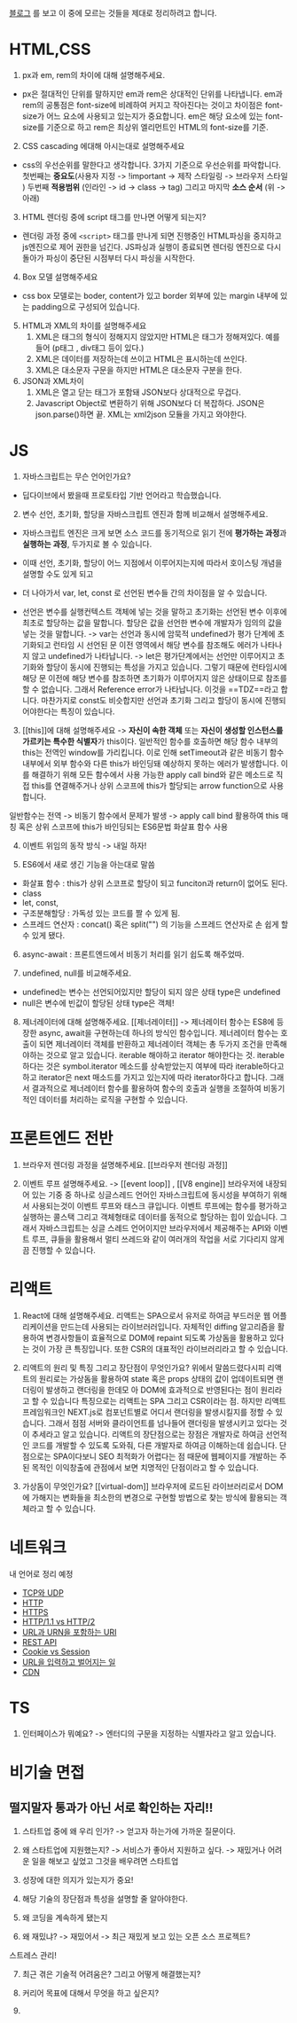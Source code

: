 [블로그](https://velog.io/@arthur/%EC%A7%80%EA%B8%88%EA%B9%8C%EC%A7%80-%EB%B0%9B%EC%95%98%EB%8D%98-%EC%8B%A0%EC%9E%85-%ED%94%84%EB%A1%A0%ED%8A%B8%EC%97%94%EB%93%9C-%EB%A9%B4%EC%A0%91-%EC%A7%88%EB%AC%B8%EB%93%A4#%EC%9A%B4%EC%98%81%EC%B2%B4%EC%A0%9C) 를 보고 이 중에 모르는 것들을 제대로 정리하려고 합니다.

# HTML,CSS 
1. px과 em, rem의 차이에 대해 설명해주세요. 
- px은 절대적인 단위를 말하지만 em과 rem은 상대적인 단위를 나타냅니다. em과 rem의 공통점은 font-size에 비례하여 커지고 작아진다는 것이고 차이점은 font-size가 어느 요소에 사용되고 있는지가 중요합니다. em은 해당 요소에 있는 font-size를 기준으로 하고 rem은 최상위 엘리먼트인 HTML의 font-size를 기준.

2. CSS cascading 에대해 아시는대로 설명해주세요 
- css의 우선순위를 말한다고 생각합니다. 3가지 기준으로 우선순위를 파악합니다. 첫번째는 **중요도**(사용자 지정 -> !important -> 제작 스타일링 -> 브라우저 스타일 ) 두번째 **적용범위** (인라인 -> id -> class -> tag) 그리고 마지막 **소스 순서** (위 -> 아래)

3. HTML 렌더링 중에 script 태그를 만나면 어떻게 되는지?
- 렌더링 과정 중에 `<script>` 태그를 만나게 되면 진행중인 HTML파싱을 중지하고 js엔진으로 제어 권한을 넘긴다. JS파싱과 실행이 종료되면 렌더링 엔진으로 다시 돌아가 파싱이 중단된 시점부터 다시 파싱을 시작한다.

4. Box 모델 설명해주세요
- css box 모델로는 boder, content가 있고 border 외부에 있는 margin 내부에 있는 padding으로 구성되어 있습니다. 

5. HTML과 XML의 차이를 설명해주세요
	1. XML은 태그의 형식이 정해지지 않았지만 HTML은 태그가 정해져있다. 예를 들어 (p태그 , div태그 등이 있다.)
	2. XML은 데이터를 저장하는데 쓰이고 HTML은 표시하는데 쓰인다. 
	3. XML은 대소문자 구문을 하지만 HTML은 대소문자 구분을 한다. 
6. JSON과 XML차이
	1. XML은 열고 닫는 태그가 포함돼 JSON보다 상대적으로 무겁다. 
	2. Javascript Object로 변환하기 위해 JSON보다 더 복잡하다. JSON은 json.parse()하면 끝. XML는 xml2json 모듈을 가지고 와야한다. 


# JS
1. 자바스크립트는 무슨 언어인가요?
- 딥다이브에서 봤을때 프로토타입 기반 언어라고 학습했습니다. 

2. 변수 선언, 초기화, 할당을 자바스크립트 엔진과 함께 비교해서 설명해주세요.
- 자바스크립트 엔진은 크게 보면 소스 코드를 동기적으로 읽기 전에 **평가하는 과정**과 **실행하는 과정**, 두가지로 볼 수 있습니다. 

- 이때 선언, 초기화, 할당이 어느 지점에서 이루어지는지에 따라서 호이스팅 개념을 설명할 수도 있게 되고 

- 더 나아가서 var, let, const 로 선언된 변수들 간의 차이점을 알 수 있습니다. 

- 선언은 변수를 실행컨텍스트 객체에 넣는 것을 말하고 초기화는 선언된 변수 이후에 최초로 할당하는 값을 말합니다. 할당은 값을 선언한 변수에 개발자가 임의의 값을 넣는 것을 말합니다.
-> var는 선언과 동시에 암묵적 undefined가  평가 단계에 초기화되고  런타임 시 선언된 문 이전 영역에서 해당 변수를 참조해도 에러가 나타나지 않고 undefined가 나타납니다.
-> let은 평가단계에서는 선언만 이루어지고 초기화와 할당이 동시에 진행되는 특성을 가지고 있습니다. 그렇기 때문에 런타임시에 해당 문 이전에 해당 변수를 참조하면 초기화가 이루어지지 않은 상태이므로 참조를 할 수 없습니다. 그래서 Reference error가 나타납니다. 이것을 ==TDZ==라고 합니다. 마찬가지로 const도 비슷합지만 선언과 초기화 그리고 할당이 동시에 진행되어야한다는 특징이 있습니다.


3. [[this]]에 대해 설명해주세요 
-> **자신이 속한 객체** 또는  **자신이 생성할 인스턴스를 가르키는 특수한 식별자**가 this이다. 일반적인 함수를 호출하면 해당 함수 내부의 this는 전역인 window를 가리킵니다. 이로 인해 setTimeout과 같은 비동기 함수 내부에서 외부 함수와 다른 this가 바인딩돼 예상하지 못하는 에러가 발생합니다. 이를 해결하기 위해 모든 함수에서 사용 가능한 apply call bind와 같은 메소드로 직접 this를 연결해주거나 상위 스코프에 this가 할당되는 arrow function으로 사용합니다. 

일반함수는 전역 -> 비동기 함수에서 문제가 발생 -> apply call bind 활용하여 this 매칭 혹은 상위 스코프에 this가 바인딩되는 ES6문법 화살표 함수 사용

4. 이벤트 위임의 동작 방식
-> 내일 하자! 


5. ES6에서 새로 생긴 기능을 아는대로 말씀
- 화살표 함수 : this가 상위 스코프로 할당이 되고 funciton과 return이 없어도 된다. 
- class 
- let, const,
- 구조분해할당 : 가독성 있는 코드를 짤 수 있게 됨. 
- 스프레드 연산자 : concat() 혹은 split("") 의 기능을 스프레드 연산자로 손 쉽게 할 수 있게 됐다.
6. async-await : 프론트엔드에서 비동기 처리를 읽기 쉽도록 해주었따. 


7. undefined, null를 비교해주세요.
- undefined는 변수는 선언되어있지만 할당이 되지 않은 상태 type은 undefined
- null은 변수에 빈값이 할당된 상태 type은 객체! 

8. 제너레이터에 대해 설명해주세요.
[[제너레이터]]
-> 제너레이터 함수는 ES8에 등장한 async, await을 구현하는데 하나의 방식인 함수입니다. 제너레이터 함수는 호출이 되면 제너레이터 객체를 반환하고 제너레이터 객체는 총 두가지 조건을 만족해야하는 것으로 알고 있습니다. iterable 해야하고 iterator 해야한다는 것. iterable하다는 것은 symbol.iterator 메소드를 상속받았는지 여부에 따라 iterable하다고 하고 iterator은 next 매소드를 가지고 있는지에 따라 iterator하다고 합니다. 그래서 결과적으로 제너레이터 함수를 활용하여 함수의 호출과 실행을 조절하여 비동기적인 데이터를 처리하는 로직을 구현할 수 있습니다.  


# 프론트엔드 전반
1. 브라우저 렌더링 과정을 설명해주세요. 
[[브라우저 렌더링 과정]]


2. 이벤트 루프 설명해주세요. -> [[event loop]] , [[V8 engine]]
브라우저에 내장되어 있는 기중 중 하나로 싱글스레드 언어인 자바스크립트에 동시성을 부여하기 위해서 사용되는것이 이벤트 루프와 태스크 큐입니다. 이벤트 루프에는 함수를 평가하고 실행하는 콜스택 그리고 객체형태로 데이터를 동적으로 할당하는 힙이 있습니다. 그래서 자바스크립트는 싱글 스레드 언어이지만 브라우저에서 제공해주는 API와 이벤트 루프, 큐들을 활용해서 멀티 쓰레드와 같이 여러개의 작업을 서로 기다리지 않게끔 진행할 수 있습니다. 


# 리액트
1.  React에 대해 설명해주세요.
리액트는 SPA으로서 유저로 하여금 부드러운 웹 어플리케이션을 만드는데 사용되는 라이브러러입니다. 자체적인 diffing 알고리즘을 활용하여 변경사항들이 효율적으로 DOM에 repaint 되도록 가상돔을 활용하고 있다는 것이 가장 큰 특징입니다. 또한 CSR의 대표적인 라이브러리라고 할 수 있습니다. 

2. 리액트의 원리 및 특징 그리고 장단점이 무엇인가요? 
위에서 말씀드렸다시피 리액트의 원리로는 가상돔을 활용하여 state 혹은 props 상태의 값이 업데이트되면 랜더링이 발생하고 랜더링을 한데모 아 DOM에 효과적으로 반영된다는 점이 원리라고 할 수 있습니다 특징으로는 리액트는  SPA 그리고 CSR이라는 점. 하지만 리액트 프레임워크인 NEXT.js로 컴포넌트별로 어디서 랜더링을 발생시킬지를 정할 수 있습니다. 그래서 점점 서버와 클라이언트를 넘나들어 랜더링을 발생시키고 있다는 것이 추세라고 알고 있습니다. 리액트의 장단점으로는 장점은 개발자로 하여금 선언적인 코드를 개발할 수 있도록 도와줘, 다른 개발자로 하여금 이해하는데 쉽습니다. 단점으로는 SPA이다보니 SEO 최적화가 어렵다는 점 때문에 웹페이지를 개발하는 주된 목적인 이익창출에 관점에서 보면 치명적인 단점이라고 할 수 있습니다. 

3. 가상돔이 무엇인가요? 
[[virtual-dom]]
브라우저에 로드된 라이브러리로서 DOM에 가해지는 변화들을 최소한의 변경으로 구현할 방법으로 찾는 방식에 활용되는 객체라고 할 수 있습니다. 
# 네트워크 
내 언어로 정리 예정 

-   [TCP와 UDP](https://github.com/baeharam/Must-Know-About-Frontend/blob/master/Notes/network/tcp-udp.md)
-   [HTTP](https://github.com/baeharam/Must-Know-About-Frontend/blob/master/Notes/network/http.md)
-   [HTTPS](https://github.com/baeharam/Must-Know-About-Frontend/blob/master/Notes/network/https.md)
-   [HTTP/1.1 vs HTTP/2](https://github.com/baeharam/Must-Know-About-Frontend/blob/master/Notes/network/http1.1-2.md)
-   [URL과 URN을 포함하는 URI](https://github.com/baeharam/Must-Know-About-Frontend/blob/master/Notes/network/uri.md)
-   [REST API](https://github.com/baeharam/Must-Know-About-Frontend/blob/master/Notes/network/rest-api.md)
-   [Cookie vs Session](https://github.com/baeharam/Must-Know-About-Frontend/blob/master/Notes/network/cookie-session.md)
-   [URL을 입력하고 벌어지는 일](https://github.com/baeharam/Must-Know-About-Frontend/blob/master/Notes/network/type-url-process.md)
-   [CDN](https://github.com/baeharam/Must-Know-About-Frontend/blob/master/Notes/network/cdn.md)


# TS
1. 인터페이스가 뭐예요? 
-> 엔터디의 구문을 지정하는 식별자라고 알고 있습니다. 



# 비기술 면접

## 떨지말자 통과가 아닌 서로 확인하는 자리!! 

1. 스타트업 중에 왜 우리 인가? 
-> 얻고자 하는가에 가까운 질문이다. 

2. 왜 스타트업에 지원했는지? 
-> 서비스가 좋아서 지원하고 싶다. 
-> 재밌거나 어려운 일을 해보고 싶었고 그것을 배우려면 스타트업

3. 성장에 대한 의지가 있는지가 중요! 

4. 해당 기술의 장단점과 특성을 설명할 줄 알아야한다.

5. 왜 코딩을 계속하게 됐는지

6. 왜 재밌냐? 
-> 재밌어서 
-> 최근 재밌게 보고 있는 오픈 소스 프로젝트? 

스트레스 관리! 

7. 최근 겪은 기술적 어려움은?  그리고 어떻게 해결했는지? 


8. 커리어 목표에 대해서 무엇을 하고 싶은지? 

9. 






